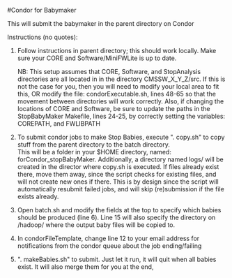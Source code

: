 #Condor for Babymaker

This will submit the babymaker in the parent directory on Condor

Instructions (no quotes):
  1.  Follow instructions in parent directory; this should work locally. 
      Make sure your CORE and Software/MiniFWLite is up to date.
      
      NB:  This setup assumes that CORE, Software, and StopAnalysis 
      	   directories are all located in in the directory 
	   CMSSW_X_Y_Z/src.  If this is not the case for you, then you 
	   will need to modify your local area to fit this, OR modify the 
	   file: condorExecutable.sh, lines 48-65 so that the movement 
	   between directories will work correctly.  Also, if changing 
	   the locations of CORE and Software, be sure to update the 
	   paths in the StopBabyMaker Makefile, lines 24-25, by correctly 
	   setting the variables: COREPATH, and FWLIBPATH

  2.  To submit condor jobs to make Stop Babies, execute ". copy.sh" to 
      copy stuff from the parent directory to the batch directory.  
      This will be a folder in your $HOME directory, named: 
      forCondor_stopBabyMaker.  Additionally, a directory named logs/ 
      will be created in the director where copy.sh is executed.  If 
      files already exist there, move them away, since the script checks
      for existing files, and will not create new ones if there.  This 
      is by design since the script will automatically resubmit failed
      jobs, and will skip (re)submission if the file exists already.

  3.  Open batch.sh and modify the fields at the top to specify which 
      babies should be produced (line 6).  Line 15 will also specify 
      the directory on /hadoop/ where the output baby files will be
      copied to.

  4.  In condorFileTemplate, change line 12 to your email address for
      notifications from the condor queue about the job ending/failing     

  5.  ". makeBabies.sh" to submit.  Just let it run, it will quit when 
      all babies exist.  It will also merge them for you at the end,
